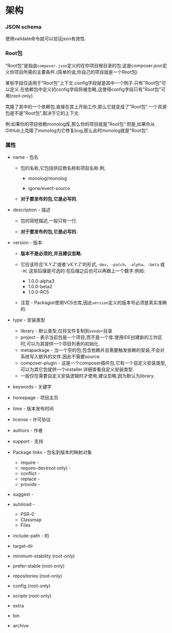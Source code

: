 # 架构

### JSON schema

使用validate命令就可以验证json有效性.

### Root包

"Root包"是指由`composer.json`定义的在你项目根目录的包.这是composer.json定义你项目所需的主要条件.\(简单的说,你自己的项目就是一个Root包\)

某些字段仅适用于"Root包"上下文.config字段就是其中一个例子.只有"Root包"可以定义.在依赖包中定义的config字段将被忽略,这使得config字段只有"Root包"可用\(root-only\).

克隆了其中的一个依赖包,直接在其上开始工作,那么它就变成了"Root包".一个资源包是不是"Root包",取决于它的上下文.

例:如果你的项目依赖monolog库,那么你的项目就是"Root包".但是,如果你从GitHub上克隆了monolog为它修复bug,那么此时monolog就是"Root包".

### 属性

* name - 包名

  * 包的名称,它包括供应商名称和项目名称.例,

    * monolog\/monolog

    * igorw\/event-source

  * **对于要发布的包,它是必写的.**

* description - 描述

  * 包的简短描述,一般只有一行.

  * **对于要发布的包,它是必写的.**

* version - 版本

  * **版本不是必须的,并且建议忽略.**

  * 它应该符合'X.Y.Z'或者'vX.Y.Z'的形式,`-dev`、`-patch`、`-alpha`、`-beta` 或 `-RC` 这些后缀是可选的.在后缀之后也可以再跟上一个数字.例如:

    * 1.0.0-alpha3
    * 1.0.0-beta2
    * 1.0.0-RC5

  * 注意 - Packagist使用VCS仓库,因此`version`定义的版本号必须是真实准确的.

* type - 安装类型

  * library - 默认类型,仅将文件复制到`vendor`目录
  * project - 表示当前包是一个项目,而不是一个库.使用IDE创建新的工作区时,可以为其提供一个项目列表的初始化.
  * metapackage - 当一个空的包,包含依赖并且需要触发依赖的安装,不会对系统写入额外的文件.因此不需要source.
  * composer-plugin - 这是一个composer插件包,它有一个自定义安装类型,可以为其它包提供一个installer.详细查看自定义安装类型.
  * 一般仅在需要自定义安装逻辑时才使用,建议忽略,因为默认为library.

* keywords - 关键字

* homepage - 项目主页

* time - 版本发布时间

* license - 许可协议

* authors - 作者

* support - 支持

* Package links - 包名到版本的映射对象

  * require - 
  * require-dev\(root only\) - 
  * conflict - 
  * replace - 
  * provide - 

* suggest -

* autoload -

  * PSR-0
  * Classmap
  * Files

* include-path - 的

* target-dir

* minimum-stability \(root-only\)

* prefer-stable \(root-only\)

* repositories \(root-only\)

* config \(root-only\)

* scripts \(root-only\)

* extra

* bin

* archive


